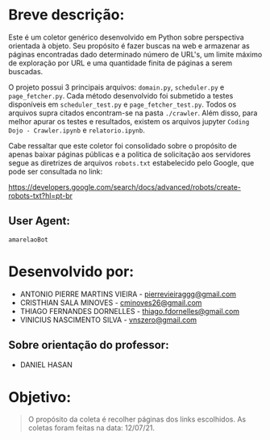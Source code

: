 # Breve descrição:

Este é um coletor genérico desenvolvido em Python sobre perspectiva orientada à objeto. Seu propósito é fazer buscas na web e armazenar as páginas encontradas dado determinado número de URL's, um limite máximo de exploração por URL e uma quantidade finita de páginas a serem buscadas.

O projeto possui 3 principais arquivos: `domain.py`, `scheduler.py` e `page_fetcher.py`. Cada método desenvolvido foi submetido a testes disponíveis em `scheduler_test.py` e `page_fetcher_test.py`. Todos os arquivos supra citados encontram-se na pasta `./crawler`. Além disso, para melhor apurar os testes e resultados, existem os arquivos jupyter `Coding Dojo - Crawler.ipynb` e `relatorio.ipynb`.

Cabe ressaltar que este coletor foi consolidado sobre o propósito de apenas baixar páginas públicas e a politica de solicitação aos servidores segue as diretrizes de arquivos `robots.txt` estabelecido pelo Google, que pode ser consultada no link:

https://developers.google.com/search/docs/advanced/robots/create-robots-txt?hl=pt-br

## User Agent:

`amarelaoBot`

# Desenvolvido por:

- ANTONIO PIERRE MARTINS VIEIRA - pierrevieiraggg@gmail.com
- CRISTHIAN SALA MINOVES - cminoves26@gmail.com
- THIAGO FERNANDES DORNELLES - thiago.fdornelles@gmail.com
- VINICIUS NASCIMENTO SILVA - vnszero@gmail.com

## Sobre orientação do professor:

- DANIEL HASAN

# Objetivo:

> O propósito da coleta é recolher páginas dos links escolhidos.
> As coletas foram feitas na data: 12/07/21.